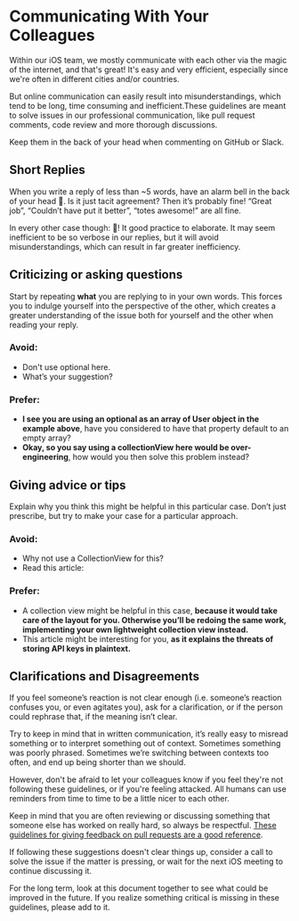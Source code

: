 # Communicating With Your Colleagues

Within our iOS team, we mostly communicate with each other via the magic of the internet, and that's great! It's easy and very efficient, especially since we're often in different cities and/or countries. 

But online communication can easily result into misunderstandings, which tend to be long, time consuming and inefficient.These guidelines are meant to solve issues in our professional communication, like pull request comments, code review and more thorough discussions.

Keep them in the back of your head when commenting on GitHub or Slack.

## Short Replies

When you write a reply of less than ~5 words, have an alarm bell in the back of your head 🔔. Is it just tacit agreement? Then it’s probably fine! “Great job”, “Couldn’t have put it better”,  “totes awesome!” are all fine. 

In every other case though: 🚨! It good practice to elaborate. It may seem inefficient to be so verbose in our replies, but it will avoid misunderstandings, which can result in far greater inefficiency.

## Criticizing or asking questions

Start by repeating **what** you are replying to in your own words. This forces you to indulge yourself into the perspective of the other, which creates a greater understanding of the issue both for yourself and the other when reading your reply.

### Avoid:

- Don't use optional here.
- What’s your suggestion?

### Prefer:

- **I see you are using an optional as an array of User object in the example above**, have you considered to have that property default to an empty array?
- **Okay, so you say using a collectionView here would be over-engineering**, how would you then solve this problem instead?

## Giving advice or tips

Explain why you think this might be helpful in this particular case. Don’t just prescribe, but try to make your case for a particular approach.

### Avoid:

- Why not use a CollectionView for this?
- Read this article:

### Prefer:

- A collection view might be helpful in this case, **because it would take care of the layout for you. Otherwise you’ll be redoing the same work, implementing your own lightweight collection view instead.**
- This article might be interesting for you, **as it explains the threats of storing API keys in plaintext.**

## Clarifications and Disagreements

If you feel someone’s reaction is not clear enough (i.e. someone’s reaction confuses you, or even agitates you), ask for a clarification, or if the person could rephrase that, if the meaning isn’t clear. 

Try to keep in mind that in written communication, it’s really easy to misread something or to interpret something out of context. Sometimes something was poorly phrased. Sometimes we’re switching between contexts too often, and end up being shorter than we should. 

However, don't be afraid to let your colleagues know if you feel they're not following these guidelines, or if you're feeling attacked. All humans can use reminders from time to time to be a little nicer to each other. 

Keep in mind that you are often reviewing or discussing something that someone else has worked on really hard, so always be respectful. [These guidelines for giving feedback on pull requests are a good reference](GIT_AND_GITHUB.md#reviewing-pull-requests).

If following these suggestions doesn't clear things up, consider a call to solve the issue if the matter is pressing, or wait for the next iOS meeting to continue discussing it.

For the long term, look at this document together to see what could be improved in the future. If you realize something critical is missing in these guidelines, please add to it.